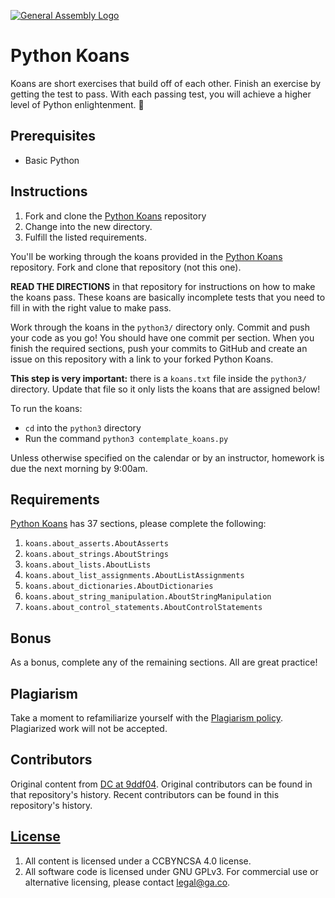 [![General Assembly Logo](https://camo.githubusercontent.com/1a91b05b8f4d44b5bbfb83abac2b0996d8e26c92/687474703a2f2f692e696d6775722e636f6d2f6b6538555354712e706e67)](https://generalassemb.ly/education/web-development-immersive)

# Python Koans

Koans are short exercises that build off of each other. Finish an exercise by
getting the test to pass. With each passing test, you will achieve a higher
level of Python enlightenment. 🧘‍

## Prerequisites

- Basic Python

## Instructions

1. Fork and clone the
   [Python Koans](https://github.com/gregmalcolm/python_koans) repository
1. Change into the new directory.
1. Fulfill the listed requirements.

You'll be working through the koans provided in the
[Python Koans](https://github.com/gregmalcolm/python_koans) repository. Fork and
clone that repository (not this one).

**READ THE DIRECTIONS** in that repository for instructions on how to make the
koans pass. These koans are basically incomplete tests that you need to fill in
with the right value to make pass.

Work through the koans in the `python3/` directory only. Commit and push your
code as you go! You should have one commit per section. When you finish the
required sections, push your commits to GitHub and create an issue on this
repository with a link to your forked Python Koans.

**This step is very important:** there is a `koans.txt` file inside the
`python3/` directory. Update that file so it only lists the koans that are
assigned below!

To run the koans:

- `cd` into the `python3` directory
- Run the command `python3 contemplate_koans.py`

Unless otherwise specified on the calendar or by an instructor, homework is due
the next morning by 9:00am.

## Requirements

[Python Koans](https://github.com/gregmalcolm/python_koans) has 37 sections,
please complete the following:

1. `koans.about_asserts.AboutAsserts`
1. `koans.about_strings.AboutStrings`
1. `koans.about_lists.AboutLists`
1. `koans.about_list_assignments.AboutListAssignments`
1. `koans.about_dictionaries.AboutDictionaries`
1. `koans.about_string_manipulation.AboutStringManipulation`
1. `koans.about_control_statements.AboutControlStatements`

## Bonus

As a bonus, complete any of the remaining sections. All are great practice!

## Plagiarism

Take a moment to refamiliarize yourself with the
[Plagiarism policy](https://git.generalassemb.ly/DC-WDI/Administrative/blob/master/plagiarism.md).
Plagiarized work will not be accepted.

## Contributors

Original content from [DC at 9ddf04](https://git.generalassemb.ly/dc-wdi-python-django/python-koans/commit/9ddf04f23fdf6dc3a8e0e0e6470ae282464e61e0). Original contributors can be found in that repository's history. Recent contributors can be found in this repository's history.

## [License](LICENSE)

1.  All content is licensed under a CC­BY­NC­SA 4.0 license.
1.  All software code is licensed under GNU GPLv3. For commercial use or
    alternative licensing, please contact legal@ga.co.
